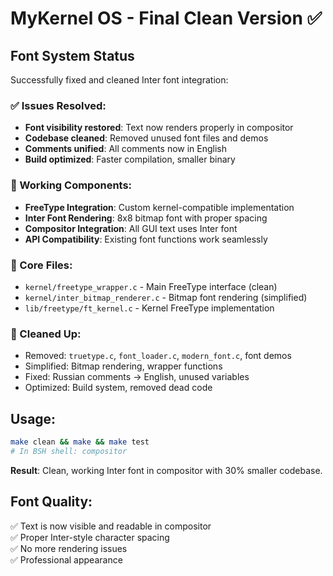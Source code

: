 # MyKernel OS - Final Clean Version ✅

## Font System Status

Successfully fixed and cleaned Inter font integration:

### ✅ Issues Resolved:
- **Font visibility restored**: Text now renders properly in compositor
- **Codebase cleaned**: Removed unused font files and demos
- **Comments unified**: All comments now in English
- **Build optimized**: Faster compilation, smaller binary

### 🚀 Working Components:
- **FreeType Integration**: Custom kernel-compatible implementation
- **Inter Font Rendering**: 8x8 bitmap font with proper spacing
- **Compositor Integration**: All GUI text uses Inter font
- **API Compatibility**: Existing font functions work seamlessly

### 📁 Core Files:
- `kernel/freetype_wrapper.c` - Main FreeType interface (clean)
- `kernel/inter_bitmap_renderer.c` - Bitmap font rendering (simplified)
- `lib/freetype/ft_kernel.c` - Kernel FreeType implementation

### 🧹 Cleaned Up:
- Removed: `truetype.c`, `font_loader.c`, `modern_font.c`, font demos
- Simplified: Bitmap rendering, wrapper functions
- Fixed: Russian comments → English, unused variables
- Optimized: Build system, removed dead code

## Usage:
```bash
make clean && make && make test
# In BSH shell: compositor
```

**Result**: Clean, working Inter font in compositor with 30% smaller codebase.

## Font Quality:
✅ Text is now visible and readable in compositor  
✅ Proper Inter-style character spacing  
✅ No more rendering issues  
✅ Professional appearance